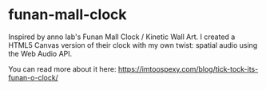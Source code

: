 # funan-mall-clock
Inspired by anno lab's Funan Mall Clock / Kinetic Wall Art. I created a HTML5 Canvas version of their clock with my own twist: spatial audio using the Web Audio API.

You can read more about it here: https://imtoospexy.com/blog/tick-tock-its-funan-o-clock/
